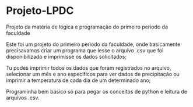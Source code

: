 # Projeto-LPDC
Projeto da matéria de lógica e programação do primeiro periodo da faculdade

Este foi um projeto do primeiro periodo da faculdade, onde basicamente precisavamos criar um programa que lesse o arquivo .csv que foi disponibilizado e imprimisse os dados solicitados;

Tu podes  imprimir todos os dados que foram registrados no arquivo, selecionar um mês e ano específicos para ver dados de precipitação ou imprimir a temperatura de cada dia de um 
determinado ano;

Programinha bem básico só para pegar os conceitos de python e leitura de arquivos .csv.
